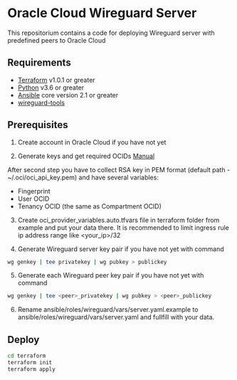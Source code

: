 # Oracle Cloud Wireguard Server

This repositorium contains a code for deploying Wireguard server with predefined peers to Oracle Cloud

Requirements
------------

- [Terraform](https://www.terraform.io/downloads.html) v1.0.1 or greater
- [Python](https://www.python.org/downloads/) v3.6 or greater
- [Ansible](https://docs.ansible.com/ansible/2.3/intro_installation.html#getting-ansible) core version 2.1 or greater
- [wireguard-tools](https://www.wireguard.com/install/)

Prerequisites
------------

1. Create account in Oracle Cloud if you have not yet

2. Generate keys and get required OCIDs [Manual](https://docs.oracle.com/en-us/iaas/Content/API/Concepts/apisigningkey.htm)

After second step you have to collect RSA key in PEM format (default path - ~/.oci/oci_api_key.pem) and have several variables:
- Fingerprint
- User OCID
- Tenancy OCID (the same as Compartment OCID)

3. Create oci_provider_variables.auto.tfvars file in terraform folder from example and put your data there. It is recommended to limit ingress rule ip address range like <your_ip>/32

4. Generate Wireguard server key pair if you have not yet with command
```sh
wg genkey | tee privatekey | wg pubkey > publickey
```

5. Generate each Wireguard peer key pair if you have not yet with command
```sh
wg genkey | tee <peer>_privatekey | wg pubkey > <peer>_publickey
```

6. Rename ansible/roles/wireguard/vars/server.yaml.example to ansible/roles/wireguard/vars/server.yaml and fullfill with your data.


Deploy
------------
```sh
cd terraform
terraform init
terraform apply
```